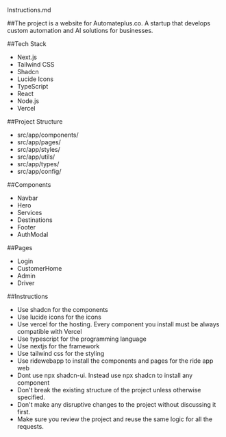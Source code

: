 Instructions.md

##The project is a website for Automateplus.co. A startup that develops custom automation and AI solutions for businesses. 

##Tech Stack
- Next.js
- Tailwind CSS
- Shadcn
- Lucide Icons
- TypeScript
- React
- Node.js
- Vercel


##Project Structure
- src/app/components/
- src/app/pages/
- src/app/styles/
- src/app/utils/
- src/app/types/
- src/app/config/

##Components
- Navbar
- Hero
- Services
- Destinations
- Footer
- AuthModal

##Pages
- Login
- CustomerHome
- Admin
- Driver

##Instructions
- Use shadcn for the components
- Use lucide icons for the icons
- Use vercel for the hosting. Every component you install must be always compatible with Vercel
- Use typescript for the programming language
- Use nextjs for the framework
- Use tailwind css for the styling
- Use ridewebapp to install the components and pages for the ride app web
- Dont use npx shadcn-ui. Instead use npx shadcn to install any component
- Don't break the existing structure of the project unless otherwise specified.
- Don't make any disruptive changes to the project without discussing it first.
- Make sure you review the project and reuse the same logic for all the requests.



